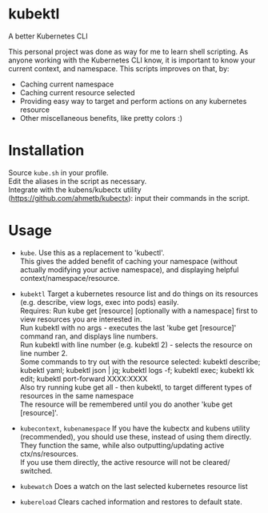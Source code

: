 # kubektl
A better Kubernetes CLI

This personal project was done as way for me to learn shell scripting.
As anyone working with the Kubernetes CLI know, it is important to know your current context, and namespace.
This scripts improves on that, by:
- Caching current namespace
- Caching current resource selected
- Providing easy way to target and perform actions on any kubernetes resource
- Other miscellaneous benefits, like pretty colors :) 

# Installation
Source `kube.sh` in your profile.<br>
Edit the aliases in the script as necessary.<br>
Integrate with the kubens/kubectx utility (https://github.com/ahmetb/kubectx): input their commands in the script.

# Usage
- `kube`. Use this as a replacement to 'kubectl'.<br>
This gives the added benefit of caching your namespace (without actually modifying your active namespace), and displaying helpful context/namespace/resource.

- `kubektl` Target a kubernetes resource list and do things on its resources (e.g. describe, view logs, exec into pods) easily.<br>
Requires: Run kube get [resource] [optionally with a namespace] first to view resources you are interested in.<br>
Run kubektl with no args - executes the last 'kube get [resource]' command ran, and displays line numbers.<br>
Run kubektl with line number (e.g. kubektl 2) - selects the resource on line number 2.<br>
Some commands to try out with the resource selected: kubektl describe; kubektl yaml; kubektl json | jq; kubektl logs -f; kubektl exec; kubektl kk edit; kubektl port-forward XXXX:XXXX<br>
Also try running kube get all - then kubektl, to target different types of resources in the same namespace<br>
The resource will be remembered until you do another 'kube get [resource]'.<br>

- `kubecontext`, `kubenamespace` If you have the kubectx and kubens utility (recommended), you should use these, instead of using them directly. <br>
They function the same, while also outputting/updating active ctx/ns/resources.<br>
If you use them directly, the active resource will not be cleared/ switched.<br>

- `kubewatch` Does a watch on the last selected kubernetes resource list
- `kubereload` Clears cached information and restores to default state.
